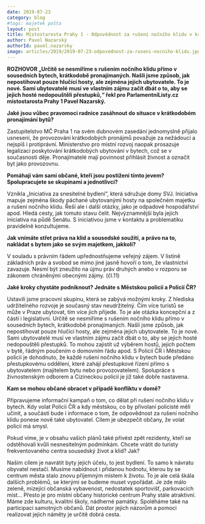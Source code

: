 ```yaml
---
date: 2019-07-23
category: blog
#tags: majetek pošta
layout: post
title: Místostarosta Prahy 1 - Odpovědnost za rušení nočního klidu v krátkodobě pronajímaných bytech ponese nově také ubytovatel
author: Pavel Nazarský
authorId: pavel.nazarsky
image: articles/2019/2019-07-23-odpovednost-za-ruseni-nocniho-klidu.jpg
---
```


**ROZHOVOR „Určitě se nesmíříme s rušením nočního klidu přímo v sousedních bytech, krátkodobě pronajímaných. Našli jsme způsob, jak nepostihovat pouze hlučící hosty, ale zejména jejich ubytovatele. To je nové. Sami ubytovatelé musí ve vlastním zájmu začít dbát o to, aby se jejich hosté nedopouštěli přestupků,“ řekl pro ParlamentníListy.cz místostarosta Prahy 1 Pavel Nazarský.**

**Jaké jsou vůbec pravomoci radnice zasáhnout do situace v krátkodobém pronajímání bytů?**
 
Zastupitelstvo MČ Praha 1 na svém dubnovém zasedání jednomyslně přijalo usnesení, že provozování krátkodobých pronájmů považuje za nežádoucí a nejspíš i protiprávní. Ministerstvo pro místní rozvoj naopak prosazuje legalizaci poskytování krátkodobých ubytování v bytech, což se v současnosti děje. Pronajímatelé mají povinnost přihlásit živnost a označit byt jako provozovnu.
 
**Pomáhají vám sami občané, kteří jsou postiženi tímto jevem? Spolupracujete se skupinami a jednotlivci?**
 
Vznikla „Iniciativa za snesitelné bydlení“, která sdružuje domy SVJ. Iniciativa mapuje zejména škody páchané ubytovanými hosty na společném majetku a rušení nočního klidu. Řeší ale i další otázky, jako je odpadové hospodářství apod. Hledá cesty, jak tomuto stavu čelit. Nejvýznamnější byla jejich iniciativa na půdě Senátu. S iniciativou jsme v kontaktu a problematiku pravidelně konzultujeme.

**Jak vnímáte střet práva na klid a sousedské soužití, a právo na to, nakládat s bytem jako se svým majetkem, jakkoli?**
 
V souladu s právním řádem upřednostňujeme veřejný zájem. V listině základních práv a svobod se mimo jiné jasně hovoří o tom, že vlastnictví zavazuje. Nesmí být zneužito na újmu práv druhých anebo v rozporu se zákonem chráněnými obecnými zájmy. (čl.11)
 
**Jaké kroky chystáte podniknout? Jednáte s Městskou policií a Policií ČR?**
 
Ustavili jsme pracovní skupinu, která se zabývá možnými kroky. Z hlediska udržitelného rozvoje je současný stav neudržitelný. Čím více turistů se může v Praze ubytovat, tím více jich přijede. To je ale otázka koncepční a z části i legislativní. Určitě se nesmíříme s rušením nočního klidu přímo v sousedních bytech, krátkodobě pronajímaných. Našli jsme způsob, jak nepostihovat pouze hlučící hosty, ale zejména jejich ubytovatele. To je nové. Sami ubytovatelé musí ve vlastním zájmu začít dbát o to, aby se jejich hosté nedopouštěli přestupků. To mohou zajistit už výběrem hostů, jejich počtem v bytě, řádným poučením o domovním řádu apod. S Policií ČR i Městskou policií je dohodnuto, že každé rušení nočního klidu v bytech bude předáno přestupkovému oddělení, které zahájí přestupkové řízení přímo s ubytovatelem (majitelem bytu nebo provozovatelem). Spolupráce s živnostenským odborem a Cizineckou policií je již také dobře nastavena.


**Kam se mohou občané obracet v případě konfliktu v domě?**
 
Připravujeme informační kampaň o tom, co dělat při rušení nočního klidu v bytech. Kdy volat Policii ČR a kdy městskou, co by přivolaní policisté měli učinit, a součástí bude i informace o tom, že odpovědnost za rušení nočního klidu ponese nově také ubytovatel. Cílem je ubezpečit občany, že volat policii má smysl.
 
Pokud víme, je v obsahu vašich plánů také přivést zpět rezidenty, kteří se odstěhovali kvůli nesnesitelným podmínkám. Chcete vrátit do turisty frekventovaného centra sousedský život a klid? Jak?
 
Naším cílem je navrátit byty jejich účelu, to jest bydlení. To samo k návratu obyvatel nestačí. Musíme nabídnout i přidanou hodnotu, kterou by se centrum města stalo znovu příjemným místem k životu. To je ale celá škála dalších problémů, se kterými se budeme muset vypořádat. Je zde málo zeleně, mizející občanská vybavenost, nedostatek sportovišť, parkovacích míst...  Přesto je pro místní občany historické centrum Prahy stále atraktivní. Máme zde kulturu, kvalitní školy, nádherné památky. Spoléháme také na participaci samotných občanů. Dát prostor jejich názorům a pomoci realizovat jejich náměty je určitě dobrá cesta.